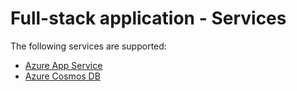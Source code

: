 # Full-stack application - Services

The following services are supported:

- [Azure App Service](./azure-appservice.md)
- [Azure Cosmos DB](./azure-cosmos.md)